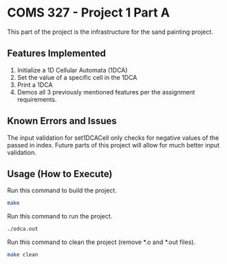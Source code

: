 # COMS 327 - Project 1 Part A
This part of the project is the infrastructure for the sand painting project.

## Features Implemented

1. Initialize a 1D Cellular Automata (1DCA)
2. Set the value of a specific cell in the 1DCA
3. Print a 1DCA
4. Demos all 3 previously mentioned features per the assignment requirements.

## Known Errors and Issues

The input validation for set1DCACell only checks for negative values of the passed in index. Future parts of this project will allow for much better input validation.

## Usage (How to Execute)

Run this command to build the project.
```sh
make
```
Run this command to run the project.
```sh
./odca.out
```
Run this command to clean the project (remove *.o and *.out files).
```sh
make clean
```
